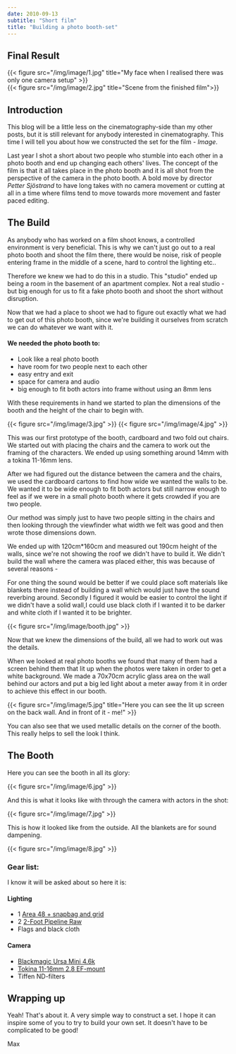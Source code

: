 ```yaml
---
date: 2010-09-13
subtitle: "Short film"
title: "Building a photo booth-set"
---
```


## Final Result

{{< figure src="/img/image/1.jpg" title="My face when I realised there was only one camera setup" >}}
<br>
{{< figure src="/img/image/2.jpg" title="Scene from the finished film">}}

## Introduction

This blog will be a little less on the cinematography-side than my other posts, but it is still relevant for anybody interested in cinematography. This time I will tell you about how we constructed the set for the film - _Image_.

Last year I shot a short about two people who stumble into each other in a photo booth and end up changing each others' lives. The concept of the film is that it all takes place in the photo booth and it is all shot from the perspective of the camera in the photo booth. A bold move by director _Petter Sjöstrand_ to have long takes with no camera movement or cutting at all in a time where films tend to move towards more movement and faster paced editing. 


## The Build

As anybody who has worked on a film shoot knows, a controlled environment is very beneficial. This is why we can't just go out to a real photo booth and shoot the film there, there would be noise, risk of people entering frame in the middle of a scene, hard to control the lighting etc..

Therefore we knew we had to do this in a studio. This "studio" ended up being a room in the basement of an apartment complex. Not a real studio - but big enough for us to fit a fake photo booth and shoot the short without disruption.

Now that we had a place to shoot we had to figure out exactly what we had to get out of this photo booth, since we're building it ourselves from scratch we can do whatever we want with it.

#### We needed the photo booth to:

* Look like a real photo booth
* have room for two people next to each other
* easy entry and exit
* space for camera and audio
* big enough to fit both actors into frame without using an 8mm lens

With these requirements in hand we started to plan the dimensions of the booth and the height of the chair to begin with. 

{{< figure src="/img/image/3.jpg" >}}
{{< figure src="/img/image/4.jpg" >}}


This was our first prototype of the booth, cardboard and two fold out chairs. We started out with placing the chairs and the camera to work out the framing of the characters. We ended up using something around 14mm with a tokina 11-16mm lens.

After we had figured out the distance between the camera and the chairs, we used the cardboard cartons to find how wide we wanted the walls to be. We wanted it to be wide enough to fit both actors but still narrow enough to feel as if we were in a small photo booth where it gets crowded if you are two people.

Our method was simply just to have two people sitting in the chairs and then looking through the viewfinder what width we felt was good and then wrote those dimensions down.

We ended up with 120cm*160cm and measured out 190cm height of the walls, since we're not showing the roof we didn't have to build it. We didn't build the wall where the camera was placed either, this was because of several reasons - 

For one thing the sound would be better if we could place soft materials like blankets there instead of building a wall which would just have the sound reverbing around. Secondly I figured it would be easier to control the light if we didn't have a solid wall,I could use black cloth if I wanted it to be darker and white cloth if I wanted it to be brighter.

{{< figure src="/img/image/booth.jpg" >}}


Now that we knew the dimensions of the build, all we had to work out was the details. 

When we looked at real photo booths we found that many of them had a screen behind them that lit up when the photos were taken in order to get a white background. We made a 70x70cm acrylic glass area on the wall behind our actors and put a big led light about a meter away from it in order to achieve this effect in our booth.


{{< figure src="/img/image/5.jpg" title="Here you can see the lit up screen on the back wall. And in front of it - me!" >}}

You can also see that we used metallic details on the corner of the booth. This really helps to sell the look I think.

## The Booth

Here you can see the booth in all its glory:

{{< figure src="/img/image/6.jpg" >}}

And this is what it looks like with through the camera with actors in the shot:

{{< figure src="/img/image/7.jpg" >}}

This is how it looked like from the outside. All the blankets are for sound dampening. 

{{< figure src="/img/image/8.jpg" >}}


### Gear list: 

I know it will be asked about so here it is:

#### Lighting
* 1 [Area 48 + snapbag and grid](https://bbsrentalsupport.com/collections/area-48)
* 2 [2-Foot Pipeline Raw](https://bbsrentalsupport.com/collections/pipeline-system)
* Flags and black cloth

#### Camera
* [Blackmagic Ursa Mini 4.6k](https://www.blackmagicdesign.com/products/blackmagicursaminipro)
* [Tokina 11-16mm 2.8 EF-mount](https://tokinalens.com/product/at_x_116_pro_dx_ii/)
* Tiffen ND-filters
  

## Wrapping up
Yeah! That's about it. A very simple way to construct a set. I hope it can inspire some of you to try to build your own set. It doesn't have to be complicated to be good!


Max